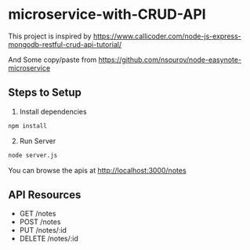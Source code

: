 # microservice-with-CRUD-API

This project is inspired by <https://www.callicoder.com/node-js-express-mongodb-restful-crud-api-tutorial/>

And Some copy/paste from <https://github.com/nsourov/node-easynote-microservice>


## Steps to Setup

1. Install dependencies

```bash
npm install
```

2. Run Server

```bash
node server.js
```

You can browse the apis at <http://localhost:3000/notes>

## API Resources

- GET /notes
- POST /notes
- PUT /notes/:id
- DELETE /notes/:id
